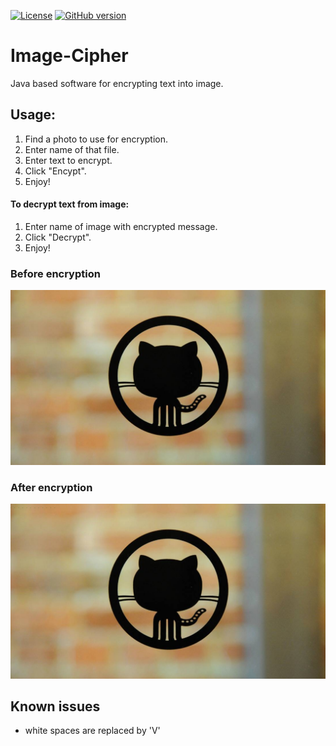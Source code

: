 
[![License](https://img.shields.io/badge/License-Apache%202.0-blue.svg)](https://opensource.org/licenses/Apache-2.0)
[![GitHub version](https://badge.fury.io/gh/boennemann%2Fbadges.svg)](http://badge.fury.io/gh/boennemann%2Fbadges)

# Image-Cipher
Java based software for encrypting text into image.

## Usage:
1. Find a photo to use for encryption.
2. Enter name of that file.
3. Enter text to encrypt.
4. Click "Encypt".
5. Enjoy!

#### To decrypt text from image:
1. Enter name of image with encrypted message.
2. Click "Decrypt".
3. Enjoy!

### Before encryption
![Demo](images/github_logo.jpg)

### After encryption
![Demo](images/output.png)

## Known issues
* white spaces are replaced by 'V'
